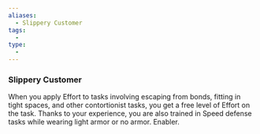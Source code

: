 ```yaml
---
aliases:
  - Slippery Customer
tags:
  - 
type:
  - 
---
```

### Slippery Customer

When you apply Effort to tasks involving escaping from bonds, fitting in tight spaces, and other contortionist tasks, you get a free level of Effort on the task. Thanks to your experience, you are also trained in Speed defense tasks while wearing light armor or no armor. Enabler.